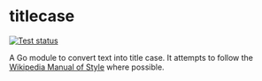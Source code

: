 # titlecase
[![Test status](https://github.com/thatoddmailbox/titlecase/workflows/Tests/badge.svg)](https://github.com/thatoddmailbox/titlecase/actions)

A Go module to convert text into title case. It attempts to follow the [Wikipedia Manual of Style](https://en.wikipedia.org/wiki/Wikipedia:Manual_of_Style/Titles#Capital_letters) where possible.